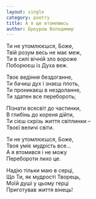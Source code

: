 ```yaml
---
layout: single
category: poetry
title: А я ще втомлююсь
author: Бреурош Володимир
---
```


Ти не утомлюєшся, Боже,   
Твій розум весь не має меж,   
Ти в силі вічній зло вороже   
Поборюєш із Духа веж.   
  
Твоє ведіння бездоганне,   
Ти бачиш дух і знаєш плоть,   
Ти проникаєш в нездоланне,   
Ти здатен все перебороть;   
  
Пізнати всесвіт до частинки,   
В глибінь до кореня дійти,   
Ти сієш скрізь життя світлинки –   
Твоєї величі світи.   
  
Ти не утомлюєшся, Боже,   
Твоя уміє мудрість все...   
А я втомився і не можу   
Перебороти лихо це.   
  
Надію тільки маю в серці,   
Що Ти, як мудрості Творець,   
Моїй душі у цьому герці   
Приготував життя вінець!   
